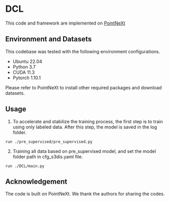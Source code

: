 # DCL
This code and framework are  implemented on [PointNeXt](https://github.com/guochengqian/PointNeXt)

## Environment and Datasets
This codebase was tested with the following environment configurations.

* Ubuntu 22.04
* Python 3.7
* CUDA 11.3
* Pytorch 1.10.1

Please refer to PointNeXt to install other required packages and download datasets.

## Usage

1. To accelerate and stabilize the training process, the first step is to train using only labeled data. After this step, the model is saved in the log folder. 

````
run ./pre_supervised/pre_supervised.py
````

2. Training all data based on pre_supervised model, and set the model folder path in cfg_s3dis.yaml file.
````
run ./DCL/main.py
````

## Acknowledgement
The code is built on PointNeXt. We thank the authors for sharing the codes.


